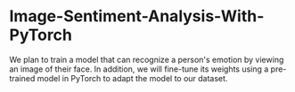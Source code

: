 # Image-Sentiment-Analysis-With-PyTorch
We plan to train a model that can recognize a person's emotion by viewing an image of their face. In addition, we will fine-tune its weights using a pre-trained model in PyTorch to adapt the model to our dataset.
